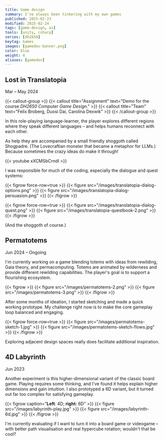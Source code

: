 ```yaml
---
title: Game design
summary: I've always been tinkering with my own games
published: 2025-02-23
modified: 2025-02-24
tags: [game-design, ai]
tools: [unity, csharp]
series: [dh2650]
keytag: Games
images: [gamedev-banner.png]
color: blue
weight: 4
aliases: [gamedev]
---
```


## Lost in Translatopia

<p class="caption">Mar – May 2024</p>

{{< callout-group >}}
    {{< callout title="Assignment" text="Demo for the course _DH2650 Computer Game Design_." >}}
    {{< callout title="Team" text="Felix Broberg, Duosi Dai, Carolina Dexwik" >}}
{{< /callout-group >}}

In this role-playing language-learner, the player explores different regions where they speak different languages – and helps humans reconnect with each other.

As help they are accompanied by a small friendly shoggoth called Shogpadre. (The Lovecraftian monster that became a metaphor for LLMs.) Because sometimes the crazy ideas do make it through!

{{< youtube xXCMSbCrndI >}}

I was responsible for much of the coding, especially the dialogue and quest systems:

{{< figrow force-row=true >}}
    {{< figure src="/images/translatopia-dialog-options.png" >}}
    {{< figure src="/images/translatopia-dialog-persuasion.png" >}}
{{< /figrow >}}

{{< figrow force-row=true >}}
    {{< figure src="/images/translatopia-dialog-quest.png" >}}
    {{< figure src="/images/translatopia-questbook-2.png" >}}
{{< /figrow >}}

(And the shoggoth of course.)

## Permatotems

<p class="caption">Jun 2024 – Ongoing</p>

I'm currently working on a game blending totems with ideas from rewilding, Gaia theory, and permacomputing. Totems are animated by wilderness and provide different rewilding capabilities. The player's goal is to support a flourishing ecosystem.

{{< figrow >}}
    {{< figure src="/images/permatotems-2.png" >}}
    {{< figure src="/images/permatotems-3.png" >}}
{{< /figrow >}}

After some months of ideation, I started sketching and made a quick working prototype. My challenge right now is to make the core gameplay loop balanced and engaging.

{{< figrow force-row=true >}}
    {{< figure src="/images/permatotems-sketch-1.jpg" >}}
    {{< figure src="/images/permatotems-sketch-flows.jpg" >}}
{{< /figrow >}}

Exploring adjacent design spaces really does facilitate additional inspiration.

[](/projects/toteometer)

## 4D Labyrinth

<p class="caption">Jun 2023</p>

Another experiment is this higher-dimensional variant of the classic board game. Playing requires some thinking, and I've found it helps explain higher dimensions and gain intuition. I also prototyped a 6D variant, but it turned out far too complex for satisfying gameplay.

{{< figrow caption="**Left**: 4D; **right:** 6D" >}}
    {{< figure src="/images/labyrinth-play.jpg" >}}
    {{< figure src="/images/labyrinth-6d.jpg" >}}
{{< /figrow >}}

I'm currently evaluating if I want to turn it into a board game or videogame – with better path visualisation and real hypercube rotation; wouldn't that be cool?
